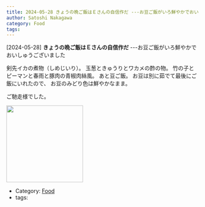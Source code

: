 ```yaml
---
title: 2024-05-28 きょうの晩ご飯はＥさんの自信作だ ---お豆ご飯がいろ鮮やかでおいしゅうございました
author: Satoshi Nakagawa
category: Food
tags: 
---
```


[2024-05-28] **きょうの晩ご飯はＥさんの自信作だ**  ---お豆ご飯がいろ鮮やかでおいしゅうございました

 剣先イカの煮物（しめじいり）。
玉葱ときゅうりとワカメの酢の物。
竹の子とピーマンと春雨と豚肉の青椒肉絲風。
あと豆ご飯。
お豆は別に茹でて最後にご飯にいれたので、
お豆のみどり色は鮮やかなまま。

 ご馳走様でした。

<img src="/pict/2024-05-28-dinner-pub.jpg)" alt="" width="200"/>

- Category: [Food](https://merapano.github.io/categories.html#Food)
- tags: 
